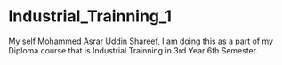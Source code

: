 # Industrial_Trainning_1
My self Mohammed Asrar Uddin Shareef, I am doing this as a part of my Diploma course that is Industrial Trainning in 3rd Year 6th Semester.
